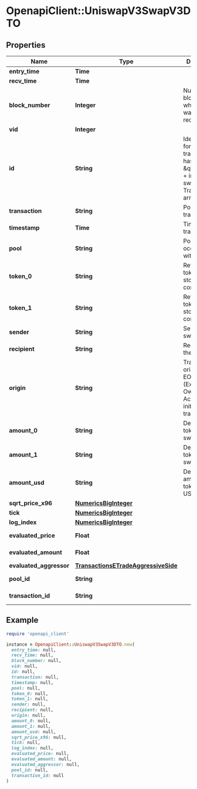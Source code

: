 # OpenapiClient::UniswapV3SwapV3DTO

## Properties

| Name | Type | Description | Notes |
| ---- | ---- | ----------- | ----- |
| **entry_time** | **Time** |  | [optional] |
| **recv_time** | **Time** |  | [optional] |
| **block_number** | **Integer** | Number of block in which entity was recorded. | [optional] |
| **vid** | **Integer** |  | [optional] |
| **id** | **String** | Identifier, format: transaction hash + \&quot;#\&quot; + index in swaps Transaction array. | [optional] |
| **transaction** | **String** | Pointer to transaction. | [optional] |
| **timestamp** | **Time** | Timestamp of transaction. | [optional] |
| **pool** | **String** | Pool swap occured within. | [optional] |
| **token_0** | **String** | Reference to token0 as stored in pair contract. | [optional] |
| **token_1** | **String** | Reference to token1 as stored in pair contract. | [optional] |
| **sender** | **String** | Sender of the swap. | [optional] |
| **recipient** | **String** | Recipient of the swap. | [optional] |
| **origin** | **String** | Transaction origin: the EOA (Externally Owned Account) that initiated the transaction | [optional] |
| **amount_0** | **String** | Delta of token0 swapped. | [optional] |
| **amount_1** | **String** | Delta of token1 swapped. | [optional] |
| **amount_usd** | **String** | Derived amount of tokens sold in USD. | [optional] |
| **sqrt_price_x96** | [**NumericsBigInteger**](NumericsBigInteger.md) |  | [optional] |
| **tick** | [**NumericsBigInteger**](NumericsBigInteger.md) |  | [optional] |
| **log_index** | [**NumericsBigInteger**](NumericsBigInteger.md) |  | [optional] |
| **evaluated_price** | **Float** |  | [optional][readonly] |
| **evaluated_amount** | **Float** |  | [optional][readonly] |
| **evaluated_aggressor** | [**TransactionsETradeAggressiveSide**](TransactionsETradeAggressiveSide.md) |  | [optional] |
| **pool_id** | **String** |  | [optional][readonly] |
| **transaction_id** | **String** |  | [optional][readonly] |

## Example

```ruby
require 'openapi_client'

instance = OpenapiClient::UniswapV3SwapV3DTO.new(
  entry_time: null,
  recv_time: null,
  block_number: null,
  vid: null,
  id: null,
  transaction: null,
  timestamp: null,
  pool: null,
  token_0: null,
  token_1: null,
  sender: null,
  recipient: null,
  origin: null,
  amount_0: null,
  amount_1: null,
  amount_usd: null,
  sqrt_price_x96: null,
  tick: null,
  log_index: null,
  evaluated_price: null,
  evaluated_amount: null,
  evaluated_aggressor: null,
  pool_id: null,
  transaction_id: null
)
```

